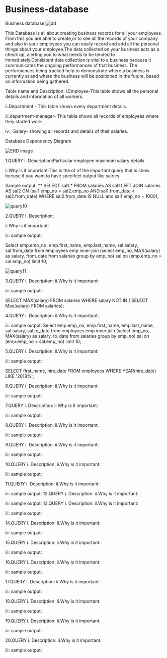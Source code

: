# Business-database
Business database
![dd](https://user-images.githubusercontent.com/72918495/103275341-f07a4d80-49fe-11eb-8a83-46f0d19edf5e.png)

This Database is all about creating business records for all your employees. From this you are able to create,or to see all the records of your company and also in your employees you can easily record and add all the personal things about your employee.The data collected on your business acts as a check up, alerting you to what needs to be tended to immediately.Consistent data collection is vital to a business because it communicates the ongoing performances of that business. The performances being tracked help to demonstrate where a business is currently at and where the business will be positioned in the future, based on information being gathered. 


Table name and Description:
   i.Employee-This table shows all the personal details and information  of all workers.

   ii.Department - This table shows every department details.

  iii.department-manager- This table shows all records of employees where they started work.

 iv. -Salary- showing all records and details of their salaries.
 
Database Dependency Diagram

![ERD image](https://user-images.githubusercontent.com/72918495/103279845-c67a5880-4a09-11eb-8baa-ea8bce14cfb7.png)

1.QUERY 
       i. Description:Particular employee maximum salary details
       
   ii.Why is it important:This is the of of the important query that is show becuse if you want to have specifect output like salries.
     
   Sample output:
  ** 
   SELECT sal1.* FROM salaries AS sal1 LEFT JOIN salaries AS sal2 ON (sal1.emp_no = sal2.emp_no AND sal1.from_date < sal2.from_date) WHERE sal2.from_date IS NULL and sal1.emp_no = 10001;
   
   ![query10](https://user-images.githubusercontent.com/72918495/103329073-1dc60a80-4a96-11eb-99bb-6dacff4f7e67.png)

2.QUERY 
       i. Description:
       
   ii.Why is it important:
   
   
   iii: sample output:
   
   Select emp.emp_no, emp.first_name, emp.last_name, sal.salary, sal.from_date from employees emp inner join (select emp_no, MAX(salary) as salary, from_date from salaries group by emp_no) sal on (emp.emp_no = sal.emp_no) limit 10;
   
   ![query11](https://user-images.githubusercontent.com/72918495/103330287-c460da00-4a9b-11eb-935f-0f3dafbf0553.png)


3.QUERY 
       i. Description:
      ii.Why is it important:
      
   iii: sample output:
  
 SELECT MAX(salary) FROM salaries WHERE salary NOT IN ( SELECT Max(salary) FROM salaries);
 
4.QUERY 
       i. Description:
      ii.Why is it important:
      
   iii: sample output:
   Select emp.emp_no, emp.first_name, emp.last_name, sal.salary, sal.to_date from employees emp inner join (select emp_no, MAX(salary) as salary, to_date from salaries group by emp_no) sal on (emp.emp_no = sal.emp_no) limit 10;

5.QUERY 
       i. Description:
      ii.Why is it important:

   iii: sample output:
   
   SELECT first_name, hire_date 
FROM employees 
WHERE YEAR(hire_date)  LIKE '2018%';

   
6.QUERY 
       i. Description:
      ii.Why is it important:
      
   iii: sample output:

7.QUERY 
       i. Description:
      ii.Why is it important:
      
   iii: sample output:

8.QUERY 
       i. Description:
      ii.Why is it important:
      
   iii: sample output:

9.QUERY 
       i. Description:
      ii.Why is it important:
      
   iii: sample output:

10.QUERY 
       i. Description:
      ii.Why is it important:
      
   iii: sample output:

11.QUERY 
       i. Description:
      ii.Why is it important:

   iii: sample output:
12.QUERY 
       i. Description:
      ii.Why is it important:

   iii: sample output:
13.QUERY 
       i. Description:
      ii.Why is it important:
      
   iii: sample output:

14.QUERY 
       i. Description:
      ii.Why is it important:
      
   iii: sample output:

15.QUERY 
       i. Description:
      ii.Why is it important:
      
   iii: sample output:

16.QUERY 
       i. Description:
      ii.Why is it important:
      
   iii: sample output:

17.QUERY 
       i. Description:
      ii.Why is it important:
      
   iii: sample output:

18.QUERY 
       i. Description:
      ii.Why is it important:
      
   iii: sample output:

19.QUERY 
       i. Description:
      ii.Why is it important:

   iii: sample output:
   
20.QUERY 
       i. Description:
      ii.Why is it important:
      
   iii: sample output:


